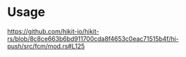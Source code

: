 
# Usage

https://github.com/hikit-io/hikit-rs/blob/8c8ce663b6bd911700cda8f4653c0eac71515b4f/hi-push/src/fcm/mod.rs#L125